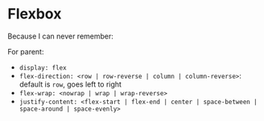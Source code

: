 # Flexbox

Because I can never remember:

For parent:
- `display: flex`
- `flex-direction: <row | row-reverse | column | column-reverse>`: default is `row`, goes left to right
- `flex-wrap: <nowrap | wrap | wrap-reverse>`
- `justify-content: <flex-start | flex-end | center | space-between | space-around | space-evenly>`
